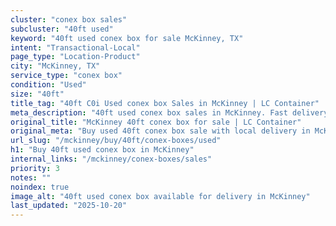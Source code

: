 ```yaml
---
cluster: "conex box sales"
subcluster: "40ft used"
keyword: "40ft used conex box for sale McKinney, TX"
intent: "Transactional-Local"
page_type: "Location-Product"
city: "McKinney, TX"
service_type: "conex box"
condition: "Used"
size: "40ft"
title_tag: "40ft C0i Used conex box Sales in McKinney | LC Container"
meta_description: "40ft used conex box sales in McKinney. Fast delivery, competitive pricing. Serving conex boxes area. Quote ID: MGU. Call (214) 524-4168 for your free quote today."
original_title: "McKinney 40ft conex box for sale | LC Container"
original_meta: "Buy used 40ft conex box sale with local delivery in McKinney, TX. LC Container — local Since 2003. Request a fast quote today."
url_slug: "/mckinney/buy/40ft/conex-boxes/used"
h1: "Buy 40ft used conex box in McKinney"
internal_links: "/mckinney/conex-boxes/sales"
priority: 3
notes: ""
noindex: true
image_alt: "40ft used conex box available for delivery in McKinney"
last_updated: "2025-10-20"
---
```


<!-- TODO: Add unique city/inventory copy, images, and internal links here. -->
